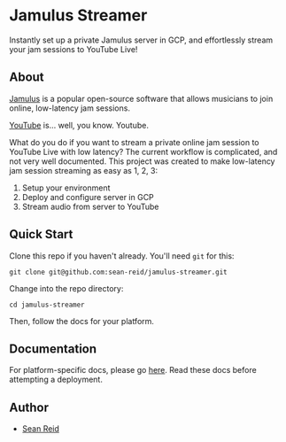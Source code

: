 # Jamulus Streamer
Instantly set up a private Jamulus server in GCP, and effortlessly stream your jam sessions to YouTube Live!

## About
[Jamulus](https://jamulus.io) is a popular open-source software that allows musicians to join online, low-latency jam sessions.

[YouTube](https://www.youtube.com) is... well, you know. Youtube.

What do you do if you want to stream a private online jam session to YouTube Live with low latency? The current workflow is complicated, and not very well documented. This project was created to make low-latency jam session streaming as easy as 1, 2, 3:
1. Setup your environment
2. Deploy and configure server in GCP
3. Stream audio from server to YouTube

## Quick Start
Clone this repo if you haven't already. You'll need `git` for this:
```
git clone git@github.com:sean-reid/jamulus-streamer.git
```

Change into the repo directory:
```
cd jamulus-streamer
```

Then, follow the docs for your platform.

## Documentation
For platform-specific docs, please go [here](./docs). Read these docs before attempting a deployment.

## Author
* [Sean Reid](https://sean-reid.github.io)
